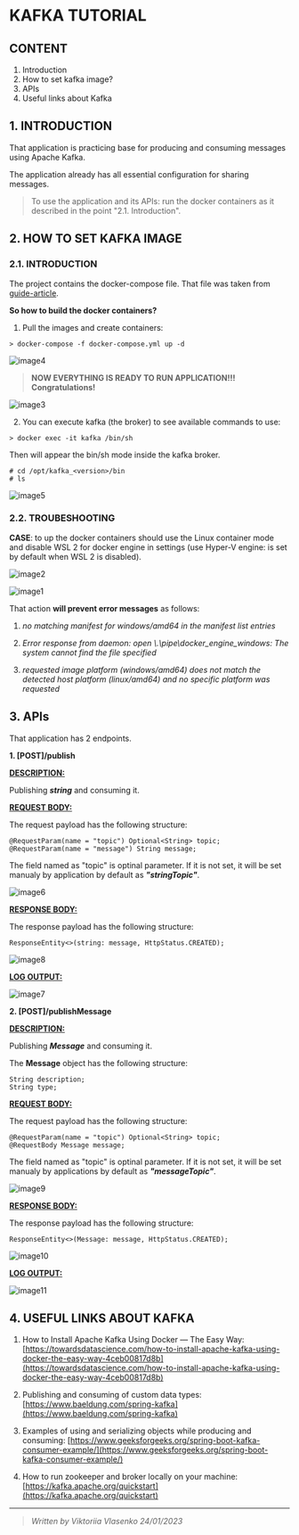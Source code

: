 # **KAFKA TUTORIAL**
## **CONTENT**
1. Introduction
2. How to set kafka image?
3. APIs
4. Useful links about Kafka

## **1. INTRODUCTION**

That application is practicing base for producing and consuming messages using Apache Kafka.

The application already has all essential configuration for sharing messages. 

> To use the application and its APIs: run the docker containers as it described in the point "2.1. Introduction".

## **2. HOW TO SET KAFKA IMAGE**

### **2.1. INTRODUCTION**
The project contains the docker-compose file. That file was taken from [guide-article](https://towardsdatascience.com/how-to-install-apache-kafka-using-docker-the-easy-way-4ceb00817d8b).

**So how to build the docker containers?**

1. Pull the images and create containers:
```
> docker-compose -f docker-compose.yml up -d
```
![image4](https://github.com/vikavl/spring-boot-tutorials/blob/main/kafka-string-json/src/main/resources/static/img4.png)

> **NOW EVERYTHING IS READY TO RUN APPLICATION!!! Congratulations!**

![image3](https://github.com/vikavl/spring-boot-tutorials/blob/main/kafka-string-json/src/main/resources/static/img3.png)

2. You can execute kafka (the broker) to see available commands to use:
```
> docker exec -it kafka /bin/sh
```
Then will appear the bin/sh mode inside the kafka broker.
```
# cd /opt/kafka_<version>/bin
# ls
```
![image5](https://github.com/vikavl/spring-boot-tutorials/blob/main/kafka-string-json/src/main/resources/static/img5.png)

### **2.2. TROUBESHOOTING**

**CASE**: to up the docker containers should use the Linux container mode and disable WSL 2 for docker engine in settings (use Hyper-V engine: is set by default when WSL 2 is disabled).

![image2](https://github.com/vikavl/spring-boot-tutorials/blob/main/kafka-string-json/src/main/resources/static/img2.png)

![image1](https://github.com/vikavl/spring-boot-tutorials/blob/main/kafka-string-json/src/main/resources/static/img1.png)

That action **will prevent error messages** as follows:

1. *no matching manifest for windows/amd64 in the manifest list entries*

2. *Error response from daemon: open \\.\pipe\docker_engine_windows: The system cannot find the file specified*

3. *requested image platform  (windows/amd64) does not match the detected host platform (linux/amd64) and no specific platform was requested*

## **3. APIs**
That application has 2 endpoints.

**1. [POST]/publish**

**<ins>DESCRIPTION:</ins>**

Publishing ***string*** and consuming it.

**<ins>REQUEST BODY:</ins>**

The request payload has the following structure:
```
@RequestParam(name = "topic") Optional<String> topic;
@RequestParam(name = "message") String message;
```
The field named as "topic" is optinal parameter. If it is not set, it will be set manualy by application by default as ***"stringTopic"***.

![image6](https://github.com/vikavl/spring-boot-tutorials/blob/main/kafka-string-json/src/main/resources/static/img6.png)

**<ins>RESPONSE BODY:</ins>**

The response payload has the following structure:
```
ResponseEntity<>(string: message, HttpStatus.CREATED);
```

![image8](https://github.com/vikavl/spring-boot-tutorials/blob/main/kafka-string-json/src/main/resources/static/img8.png)

**<ins>LOG OUTPUT:</ins>**

![image7](https://github.com/vikavl/spring-boot-tutorials/blob/main/kafka-string-json/src/main/resources/static/img7.png)

**2. [POST]/publishMessage**

**<ins>DESCRIPTION:</ins>**

Publishing ***Message*** and consuming it.

The **Message** object has the following structure:
```
String description;
String type;
```

**<ins>REQUEST BODY:</ins>**

The request payload has the following structure:
```
@RequestParam(name = "topic") Optional<String> topic;
@RequestBody Message message;
```
The field named as "topic" is optinal parameter. If it is not set, it will be set manualy by applications by default as ***"messageTopic"***.

![image9](https://github.com/vikavl/spring-boot-tutorials/blob/main/kafka-string-json/src/main/resources/static/img9.png)

**<ins>RESPONSE BODY:</ins>**

The response payload has the following structure:
```
ResponseEntity<>(Message: message, HttpStatus.CREATED);
```

![image10](https://github.com/vikavl/spring-boot-tutorials/blob/main/kafka-string-json/src/main/resources/static/img10.png)

**<ins>LOG OUTPUT:</ins>**

![image11](https://github.com/vikavl/spring-boot-tutorials/blob/main/kafka-string-json/src/main/resources/static/img11.png)

## **4. USEFUL LINKS ABOUT KAFKA**

1. How to Install Apache Kafka Using Docker — The Easy Way: [https://towardsdatascience.com/how-to-install-apache-kafka-using-docker-the-easy-way-4ceb00817d8b](https://towardsdatascience.com/how-to-install-apache-kafka-using-docker-the-easy-way-4ceb00817d8b)

2. Publishing and consuming of custom data types: [https://www.baeldung.com/spring-kafka](https://www.baeldung.com/spring-kafka)

3. Examples of using and serializing objects while producing and consuming: [https://www.geeksforgeeks.org/spring-boot-kafka-consumer-example/](https://www.geeksforgeeks.org/spring-boot-kafka-consumer-example/)

4. How to run zookeeper and broker locally on your machine: [https://kafka.apache.org/quickstart](https://kafka.apache.org/quickstart)

------

> *Written by Viktoriia Vlasenko 24/01/2023*
